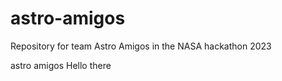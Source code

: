 # astro-amigos
Repository for team Astro Amigos in the NASA hackathon 2023

astro amigos Hello there
